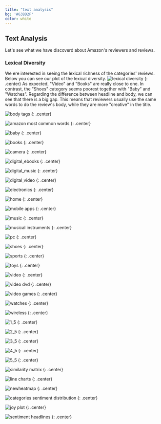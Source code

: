 ```yaml
---
title: "text analysis"
bg: '#63BD2F'
color: white
---
```


## Text Analysis
Let's see what we have discoverd about Amazon's reviewers and reviews.

### Lexical Diversity
We ere interested in seeing the lexical richness of the categories' reviews. Below you can see our plot of the lexical diversity.
![lexical diversity](https://raw.githubusercontent.com/carmignanivittorio/SocialGraphProject/master/img/lexical%20diversity.png)
{: .center}
As expected, "Video" and "Books" are really close to one. In contrast, the "Shoes" category seems poorest together with "Baby" and "Watches".
Regarding the difference between headline and body, we can see that there is a big gap. This means that reviewers usually use the same words to do the review's body, while they are more "creative" in the title.

![body tags](https://raw.githubusercontent.com/carmignanivittorio/SocialGraphProject/master/img/body%20tags.png)
{: .center}

![amazon most common words](https://raw.githubusercontent.com/carmignanivittorio/SocialGraphProject/master/img/amazon_cloudword_most_common_word.png)
{: .center}

![baby](https://raw.githubusercontent.com/carmignanivittorio/SocialGraphProject/master/img/baby.png)
{: .center}

![books](https://raw.githubusercontent.com/carmignanivittorio/SocialGraphProject/master/img/books.png)
{: .center}

![camera](https://raw.githubusercontent.com/carmignanivittorio/SocialGraphProject/master/img/camera.png)
{: .center}

![digital_ebooks](https://raw.githubusercontent.com/carmignanivittorio/SocialGraphProject/master/img/digital_ebook.png)
{: .center}

![digital_music](https://raw.githubusercontent.com/carmignanivittorio/SocialGraphProject/master/img/digital_mucic.png)
{: .center}

![digital_video](https://raw.githubusercontent.com/carmignanivittorio/SocialGraphProject/master/img/digital_video.png)
{: .center}

![electronics](https://raw.githubusercontent.com/carmignanivittorio/SocialGraphProject/master/img/electronics.png)
{: .center}

![home](https://raw.githubusercontent.com/carmignanivittorio/SocialGraphProject/master/img/home.png)
{: .center}

![mobile apps](https://raw.githubusercontent.com/carmignanivittorio/SocialGraphProject/master/img/mobile_apps.png)
{: .center}

![music](https://raw.githubusercontent.com/carmignanivittorio/SocialGraphProject/master/img/music.png)
{: .center}

![musical instruments](https://raw.githubusercontent.com/carmignanivittorio/SocialGraphProject/master/img/musical_instruments.png)
{: .center}

![pc](https://raw.githubusercontent.com/carmignanivittorio/SocialGraphProject/master/img/pc.png)
{: .center}

![shoes](https://raw.githubusercontent.com/carmignanivittorio/SocialGraphProject/master/img/shoes.png)
{: .center}

![sports](https://raw.githubusercontent.com/carmignanivittorio/SocialGraphProject/master/img/sports.png)
{: .center}

![toys](https://raw.githubusercontent.com/carmignanivittorio/SocialGraphProject/master/img/toys.png)
{: .center}

![video](https://raw.githubusercontent.com/carmignanivittorio/SocialGraphProject/master/img/video.png)
{: .center}

![video dvd](https://raw.githubusercontent.com/carmignanivittorio/SocialGraphProject/master/img/video_dvd.png)
{: .center}

![video games](https://raw.githubusercontent.com/carmignanivittorio/SocialGraphProject/master/img/video_games.png)
{: .center}

![watches](https://raw.githubusercontent.com/carmignanivittorio/SocialGraphProject/master/img/watches.png)
{: .center}

![wireless](https://raw.githubusercontent.com/carmignanivittorio/SocialGraphProject/master/img/wireless.png)
{: .center}

![1_5](https://raw.githubusercontent.com/carmignanivittorio/SocialGraphProject/master/img/1.5_stars.png)
{: .center}

![2_5](https://raw.githubusercontent.com/carmignanivittorio/SocialGraphProject/master/img/2.5_stars.png)
{: .center}

![3_5](https://raw.githubusercontent.com/carmignanivittorio/SocialGraphProject/master/img/3.5_stars.png)
{: .center}

![4_5](https://raw.githubusercontent.com/carmignanivittorio/SocialGraphProject/master/img/4.5_stars.png)
{: .center}

![5_5](https://raw.githubusercontent.com/carmignanivittorio/SocialGraphProject/master/img/5.5_stars.png)
{: .center}

![similarity matrix](https://raw.githubusercontent.com/carmignanivittorio/SocialGraphProject/master/img/similarity_matrix.png)
{: .center}

![line charts](https://raw.githubusercontent.com/carmignanivittorio/SocialGraphProject/master/img/sentiment%20charts.png)
{: .center}

![newheatmap](https://raw.githubusercontent.com/carmignanivittorio/SocialGraphProject/master/img/new_heatmap.png)
{: .center}

![categories sentiment distribution](https://raw.githubusercontent.com/carmignanivittorio/SocialGraphProject/master/img/categories%20sentiment%20distribution%20new.png)
{: .center}

![joy plot](https://raw.githubusercontent.com/carmignanivittorio/SocialGraphProject/master/img/joy%20plot.png)
{: .center}

![sentiment headlines](https://raw.githubusercontent.com/carmignanivittorio/SocialGraphProject/master/img/sentiment%20headlines.png)
{: .center}
